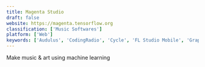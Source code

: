 ```yaml
---
title: Magenta Studio
draft: false 
website: https://magenta.tensorflow.org
classification: ['Music Softwares']
platform: ['Web']
keywords: ['Audulus', 'CodingRadio', 'Cycle', 'FL Studio Mobile', 'Graphic Foundry', 'Jambl', 'Keezy Drummer', 'Moises', 'NodeBeat', 'Pacemaker', 'Pocket Operator PO 20-series', 'Sampulator', 'Shepherd', 'Silenz', 'SnapMemories', 'Spleeter', 'Splice Beat Maker', 'Super Looper', 'eqMac 2']
---
```

Make music & art using machine learning